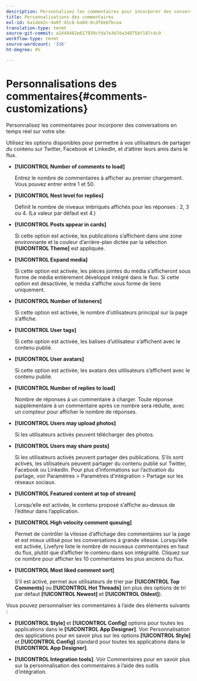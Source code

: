 ```yaml
---
description: Personnalisez les commentaires pour incorporer des conversations en temps réel sur votre site.
title: Personnalisations des commentaires
exl-id: 6a1de42c-4a0f-41c6-ba0d-8cdf0ebfbcea
translation-type: tm+mt
source-git-commit: a2449482e617939cfda7e367da34875bf187c4c9
workflow-type: tm+mt
source-wordcount: '336'
ht-degree: 0%

---
```


# Personnalisations des commentaires{#comments-customizations}

Personnalisez les commentaires pour incorporer des conversations en temps réel sur votre site.



Utilisez les options disponibles pour permettre à vos utilisateurs de partager du contenu sur Twitter, Facebook et LinkedIn, et d’attirer leurs amis dans le flux.

* **[!UICONTROL Number of comments to load]**

   Entrez le nombre de commentaires à afficher au premier chargement. Vous pouvez entrer entre 1 et 50.

* **[!UICONTROL Nest level for replies]**

   Définit le nombre de niveaux imbriqués affichés pour les réponses : 2, 3 ou 4. (La valeur par défaut est 4.)

* **[!UICONTROL Posts appear in cards]**

   Si cette option est activée, les publications s’affichent dans une zone environnante et la couleur d’arrière-plan dictée par la sélection **[!UICONTROL Theme]** est appliquée.

* **[!UICONTROL Expand media]**

   Si cette option est activée, les pièces jointes du média s’afficheront sous forme de média entièrement développé intégré dans le flux. Si cette option est désactivée, le média s’affiche sous forme de liens uniquement.

* **[!UICONTROL Number of listeners]**

   Si cette option est activée, le nombre d’utilisateurs principal sur la page s’affiche.

* **[!UICONTROL User tags]**

   Si cette option est activée, les balises d’utilisateur s’affichent avec le contenu publié.

* **[!UICONTROL User avatars]**

   Si cette option est activée, les avatars des utilisateurs s’affichent avec le contenu publié.

* **[!UICONTROL Number of replies to load]**

   Nombre de réponses à un commentaire à charger. Toute réponse supplémentaire à un commentaire après ce nombre sera réduite, avec un compteur pour afficher le nombre de réponses.

* **[!UICONTROL Users may upload photos]**

   Si les utilisateurs activés peuvent télécharger des photos.

* **[!UICONTROL Users may share posts]**

   Si les utilisateurs activés peuvent partager des publications. S’ils sont activés, les utilisateurs peuvent partager du contenu publié sur Twitter, Facebook ou LinkedIn. Pour plus d’informations sur l’activation du partage, voir Paramètres > Paramètres d’intégration > Partage sur les réseaux sociaux.

* **[!UICONTROL Featured content at top of stream]**

   Lorsqu’elle est activée, le contenu proposé s’affiche au-dessus de l’éditeur dans l’application.

* **[!UICONTROL High velocity comment queuing]**

   Permet de contrôler la vitesse d’affichage des commentaires sur la page et est mieux utilisé pour les conversations à grande vitesse. Lorsqu’elle est activée, Livefyre liste le nombre de nouveaux commentaires en haut du flux, plutôt que d’afficher le contenu dans son intégralité. Cliquez sur ce nombre pour afficher les 10 commentaires les plus anciens du flux.

* **[!UICONTROL Most liked comment sort]**

   S’il est activé, permet aux utilisateurs de trier par **[!UICONTROL Top Comments]** ou **[!UICONTROL Hot Threads]** (en plus des options de tri par défaut **[!UICONTROL Newest]** et **[!UICONTROL Oldest]**).

Vous pouvez personnaliser les commentaires à l’aide des éléments suivants :

* **[!UICONTROL Style]** et  **[!UICONTROL Config]** options pour toutes les applications dans le  **[!UICONTROL App Designer]**. Voir Personnalisation des applications pour en savoir plus sur les options **[!UICONTROL Style]** et **[!UICONTROL Config]** standard pour toutes les applications dans le **[!UICONTROL App Designer]**.

* **[!UICONTROL Integration tools]**. Voir Commentaires pour en savoir plus sur la personnalisation des commentaires à l’aide des outils d’intégration.
